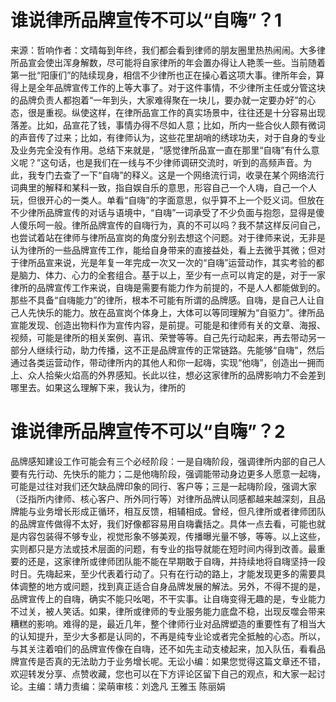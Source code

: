 # 谁说律所品牌宣传不可以“自嗨”？1

来源：哲响作者：文晴每到年终，我们都会看到律师的朋友圈里热热闹闹。大多律所品宣会使出浑身解数，尽可能将自家律所的年会置办得让人艳羡一些。当前随着第一批“阳康们”的陆续现身，相信不少律所也正在操心着这项大事。律所年会，算得上是全年品牌宣传工作的上等大事了。对于这件事情，不少律所主任或分管这块的品牌负责人都抱着“一年到头，大家难得聚在一块儿，要办就一定要办好”的心态，很是重视。纵使这样，在律所品宣工作的真实场景中，往往还是十分容易出现落差。比如，品宣花了钱，事情办得不尽如人意；比如，所内一些合伙人颇有微词的声音传了过来；比如，有律师认为，这些花里胡哨的绣球功夫，对于自身的专业及业务完全没有作用。总结下来就是，“感觉律所品宣一直在那里“自嗨”有什么意义呢？”这句话，也是我们在一线与不少律师调研交流时，听到的高频声音。为此，我专门去查了一下“自嗨”的释义。这是一个网络流行词，收录在某个网络流行词典里的解释和某科一致，指自娱自乐的意思，形容自己一个人嗨，自己一个人玩，但很开心的一类人。单看“自嗨”的字面意思，似乎算不上一个贬义词。但放在不少律所品牌宣传的对话与语境中，“自嗨”一词承受了不少负面与抱怨，显得是傻人傻乐呵一般。律所品牌宣传的自嗨行为，真的不可以吗？我不禁这样反问自己，也尝试着站在律师与律所品宣岗的角度分别去想这个问题。对于律师来说，无非是认为律所的一些品牌宣传工作，能给自身带来的直接益处，看上去微乎其微；但对于律所品宣来说，光是年复一年完成一次又一次的“自嗨”运营动作，其实考验的都是脑力、体力、心力的全套组合。基于以上，至少有一点可以肯定的是，对于一家律所的品牌宣传工作来说，自嗨是需要有能力作为前提的，不是人人都能做到的。那些不具备“自嗨能力”的律所，根本不可能有所谓的品牌感。自嗨，是自己人让自己人先快乐的能力。放在品宣岗个体身上，大体可以等同理解为“自驱力”。律所品宣能发现、创造出物料作为宣传内容，是前提。可能是和律师有关的文章、海报、视频，可能是律所的相关案例、喜讯、荣誉等等。自己先行动起来，再去带动另一部分人继续行动，助力传播，这不正是品牌宣传的正常链路。先能够“自嗨"，然后通过各类运营动作，带动律所内的其他人和你一起嗨，实现“他嗨”，创造出一拥而上、众人拾柴火焰高的外界感知。长此以往，想必这家律所的品牌影响力不会差到哪里去。如果这么理解下来，我认为，律所的

# 谁说律所品牌宣传不可以“自嗨”？2

品牌感知建设工作可能会有三个必经阶段：一是自嗨阶段，强调律所内部的自己人要有先行动、先快乐的能力；二是他嗨阶段，强调能带动身边更多人愿意一起嗨，可能是过往对我们还欠缺品牌印象的同行、客户等；三是一起嗨阶段，强调大家（泛指所内律师、核心客户、所外同行等）对律所品牌认同感都越来越深刻，且品牌能与业务增长形成正循环，相互反馈，相辅相成。曾经，但凡律所或者律师团队的品牌宣传做得不太好，我们好像都容易用自嗨囊括之。具体一点去看，可能也就是内容包装得不够专业，视觉形象不够美观，传播曝光量不够，等等。以上这些，实则都只是方法或技术层面的问题，有专业的指导就能在短时间内得到改善。最重要的还是，这家律所或律师团队能不能在早期敢于自嗨，并持续地将自嗨坚持一段时日。先嗨起来，至少代表着行动了。只有在行动的路上，才能发现更多的需要具体调整的地方或问题，找到真正适合自身品牌发展的解法。另外，不得不提的是，品牌宣传上的自嗨，确实不能只吆喝，不干实事。让自嗨变得无趣的是，专业能力不过关，被人笑话。如果，律所或律师的专业服务能力底盘不稳，出现反噬会带来糟糕的影响。难得的是，最近几年，整个律师行业对品牌塑造的重要性有了相当大的认知提升，至少大多都是认同的，不再是纯专业论或者完全抵触的心态。所以，与其关注着咱们的品牌宣传像在自嗨，还不如先主动支棱起来，加入队伍，看看品牌宣传是否真的无法助力于业务增长呢。无讼小编：如果您觉得这篇文章还不错，欢迎转发分享、点赞收藏，您也可以在下方评论区留下自己的观点，和大家一起讨论。主编：靖力责编：梁萌审核：刘逸凡 王雅玉 陈丽娟

